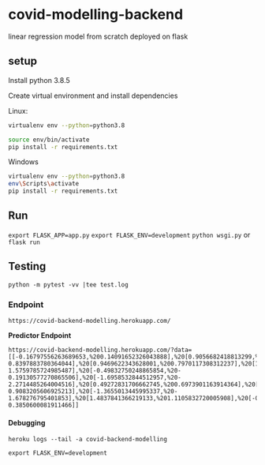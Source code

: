 # covid-modelling-backend

linear regression model from scratch deployed on flask

## setup

Install python 3.8.5

Create virtual environment and install dependencies

Linux:

```bash
virtualenv env --python=python3.8

source env/bin/activate
pip install -r requirements.txt
```

Windows

```bash
virtualenv env --python=python3.8
env\Scripts\activate
pip install -r requirements.txt
```

## Run

`export FLASK_APP=app.py`
`export FLASK_ENV=development`
`python wsgi.py` or `flask run`

## Testing

`python -m pytest -vv |tee test.log`

### Endpoint

`https://covid-backend-modelling.herokuapp.com/`

<b>Predictor Endpoint</b>

```
https://covid-backend-modelling.herokuapp.com/?data=[[-0.16797556263689653,%200.14091652326043888],%20[0.9056682418813299,%200.7959533187314604],%20[0.16237637721486545,%200.4285464387923033],%20[-0.9938554122663015,%20-0.8397883780364044],%20[0.9469622343628001,%200.7970117308312237],%20[1.2773141742145622,%200.9772745216071946],%20[1.2360201817330918,%200.9449288812826357],%20[-0.08538757767395605,%200.22898118243888696],%20[-1.3242073521180635,%20-1.5759785724985487],%20[-0.49832750248865854,%20-0.19130577270865506],%20[-1.6958532844512957,%20-2.2714485264004516],%20[0.49272831706662745,%200.6973901163914364],%20[1.6489601065477943,%201.1935311839518792],%20[-1.0351494047477718,%20-0.9083205606925213],%20[-1.3655013445995337,%20-1.678276795401853],%20[1.4837841366219133,%201.1105832720005908],%20[-0.6635034724145396,%20-0.3850600081911466]]
```

#### Debugging

`heroku logs --tail -a covid-backend-modelling`

`export FLASK_ENV=development`
